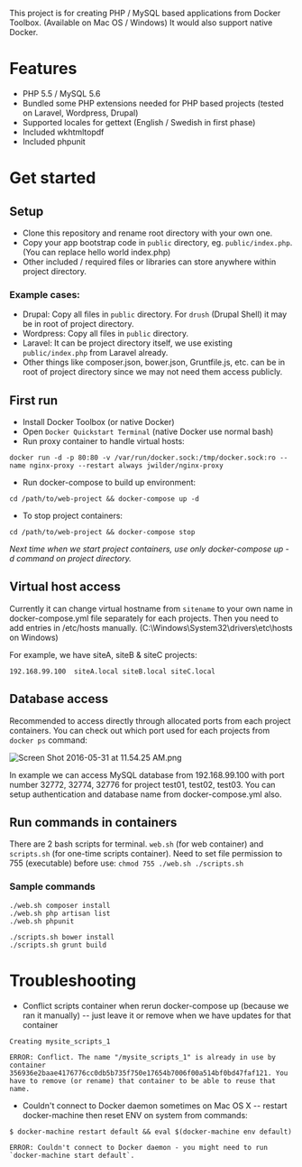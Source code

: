 This project is for creating PHP / MySQL based applications from Docker Toolbox. (Available on Mac OS / Windows)
It would also support native Docker.

# Features

- PHP 5.5 / MySQL 5.6
- Bundled some PHP extensions needed for PHP based projects (tested on Laravel, Wordpress, Drupal)
- Supported locales for gettext (English / Swedish in first phase)
- Included wkhtmltopdf
- Included phpunit

# Get started

## Setup

- Clone this repository and rename root directory with your own one.
- Copy your app bootstrap code in `public` directory, eg. `public/index.php`. (You can replace hello world index.php)
- Other included / required files or libraries can store anywhere within project directory.

### Example cases:

- Drupal: Copy all files in `public` directory. For `drush` (Drupal Shell) it may be in root of project directory.
- Wordpress: Copy all files in `public` directory.
- Laravel: It can be project directory itself, we use existing `public/index.php` from Laravel already.
- Other things like composer.json, bower.json, Gruntfile.js, etc. can be in root of project directory since we may not need them access publicly.

## First run

- Install Docker Toolbox (or native Docker)
- Open `Docker Quickstart Terminal` (native Docker use normal bash)
- Run proxy container to handle virtual hosts:
```
docker run -d -p 80:80 -v /var/run/docker.sock:/tmp/docker.sock:ro --name nginx-proxy --restart always jwilder/nginx-proxy
```
- Run docker-compose to build up environment:
```
cd /path/to/web-project && docker-compose up -d
```
- To stop project containers:
```
cd /path/to/web-project && docker-compose stop
```

*Next time when we start project containers, use only docker-compose up -d command on project directory.*

## Virtual host access

Currently it can change virtual hostname from `sitename` to your own name in docker-compose.yml file separately for each projects.
Then you need to add entries in /etc/hosts manually. (C:\Windows\System32\drivers\etc\hosts on Windows)

For example, we have siteA, siteB & siteC projects:

```
192.168.99.100  siteA.local siteB.local siteC.local
```

## Database access

Recommended to access directly through allocated ports from each project containers. You can check out which port used for each projects from `docker ps` command:

![Screen Shot 2016-05-31 at 11.54.25 AM.png](https://bitbucket.org/repo/xag7ER/images/828171332-Screen%20Shot%202016-05-31%20at%2011.54.25%20AM.png)

In example we can access MySQL database from 192.168.99.100 with port number 32772, 32774, 32776 for project test01, test02, test03. You can setup authentication and database name from docker-compose.yml also.

## Run commands in containers

There are 2 bash scripts for terminal. `web.sh` (for web container) and `scripts.sh` (for one-time scripts container).
Need to set file permission to 755 (executable) before use:
```chmod 755 ./web.sh ./scripts.sh```

### Sample commands
```
./web.sh composer install
./web.sh php artisan list
./web.sh phpunit

./scripts.sh bower install
./scripts.sh grunt build
```

# Troubleshooting

- Conflict scripts container when rerun docker-compose up (because we ran it manually) -- just leave it or remove when we have updates for that container

```
Creating mysite_scripts_1

ERROR: Conflict. The name "/mysite_scripts_1" is already in use by container 356936e2baae4176776cc0db5b735f750e17654b7006f00a514bf0bd47faf121. You have to remove (or rename) that container to be able to reuse that name.
```

- Couldn't connect to Docker daemon sometimes on Mac OS X -- restart docker-machine then reset ENV on system from commands:

```
$ docker-machine restart default && eval $(docker-machine env default)
```

```
ERROR: Couldn't connect to Docker daemon - you might need to run `docker-machine start default`.
```